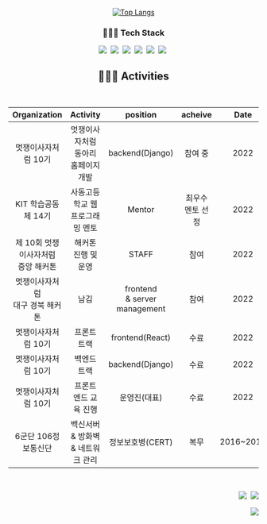 <div align="center">

  [![Top Langs](https://github-readme-stats.vercel.app/api/top-langs/?username=syhan7516&layout=compact&custom_title=Top&nbsp;Language&nbsp;&nbsp;&bg_color=000000&title_color=ffffff&text_color=fff)](https://github.com/syhan7516/github-readme-stats)


  
  <h3>👩🏻‍💻 Tech Stack</h3>
  <img src="https://img.shields.io/badge/Python-3766AB?style=flat-square&logo=Python&logoColor=white"/></a>&nbsp;
  <img src="https://img.shields.io/badge/HTML-E34F26?style=flat-square&logo=HTML5&logoColor=white"/></a>&nbsp;
  <img src="https://img.shields.io/badge/CSS-1572B6?style=flat-square&logo=CSS3&logoColor=white"/></a>&nbsp;
  <img src="https://img.shields.io/badge/JavaScript-ffb13b?style=flat-square&logo=javascript&logoColor=white"/></a>&nbsp;  
  <img src="https://img.shields.io/badge/React-61DAFB?style=flat-square&logo=React&logoColor=white"/></a>&nbsp;  
  <img src="https://img.shields.io/badge/Django-092E20?style=flat-square&logo=Django&logoColor=white"/></a>&nbsp; 
  
<br>
    <h2 align="center">👩🏻‍💻 Activities </h2>
  <br>
  
  |Organization|Activity|position|acheive|Date|
  |:---:|:---:|:---:|:---:|:---:|
  |멋쟁이사자처럼 10기|멋쟁이사자처럼 동아리 홈페이지 개발|backend(Django)|참여 중|2022|
  |KIT 학습공동체 14기|사동고등학교 웹프로그래밍 멘토|Mentor|최우수 멘토 선정|2022|
  |제 10회 멋쟁이사자처럼 <br>중앙 해커톤| 해커톤 진행 및 운영 | STAFF | 참여 |2022|
  |멋쟁이사자처럼 <br>대구 경북 해커톤|남김|frontend <br>& server management|참여|2022|
  |멋쟁이사자처럼 10기|프론트 트랙|frontend(React)|수료|2022|
  |멋쟁이사자처럼 10기|백엔드 트랙|backend(Django)|수료|2022|
  |멋쟁이사자처럼 10기|프론트 엔드 교육 진행 |운영진(대표)|수료|2022|
  |6군단 106정보통신단|백신서버 & 방화벽 & 네트워크 관리 |정보보호병(CERT)|복무|2016~2017|
  
<br>

<p align="right">
  <a href="https://www.instagram.com/han_sy.dg/"><img src="https://img.shields.io/badge/Instagram-E4405F?style=flat-square&logo=Instagram&logoColor=white&link=https://www.instagram.com/han_sy.dg/"/></a>&nbsp
  <a href="mailto:syhan7516@naver.com"><img src="https://img.shields.io/badge/Naver-03C75A?style=flat-square&logo=Naver&logoColor=white&link=syhan7516@naver.com"/></a>
</p>
<p align="right">
  <a href="https://hits.seeyoufarm.com"><img src="https://hits.seeyoufarm.com/api/count/incr/badge.svg?url=https%3A%2F%2Fgithub.com%2Fsyhan7516&count_bg=%23ffb13b&title_bg=%23000000&icon=github.svg&icon_color=%23E1DEDE&title=hits&edge_flat=false"/></a>
</p>
</div> 
